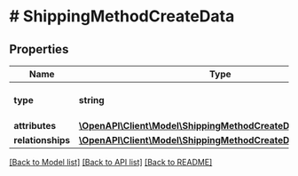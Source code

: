 # # ShippingMethodCreateData

## Properties

Name | Type | Description | Notes
------------ | ------------- | ------------- | -------------
**type** | **string** | The resource&#39;s type |
**attributes** | [**\OpenAPI\Client\Model\ShippingMethodCreateDataAttributes**](ShippingMethodCreateDataAttributes.md) |  |
**relationships** | [**\OpenAPI\Client\Model\ShippingMethodCreateDataRelationships**](ShippingMethodCreateDataRelationships.md) |  | [optional]

[[Back to Model list]](../../README.md#models) [[Back to API list]](../../README.md#endpoints) [[Back to README]](../../README.md)
